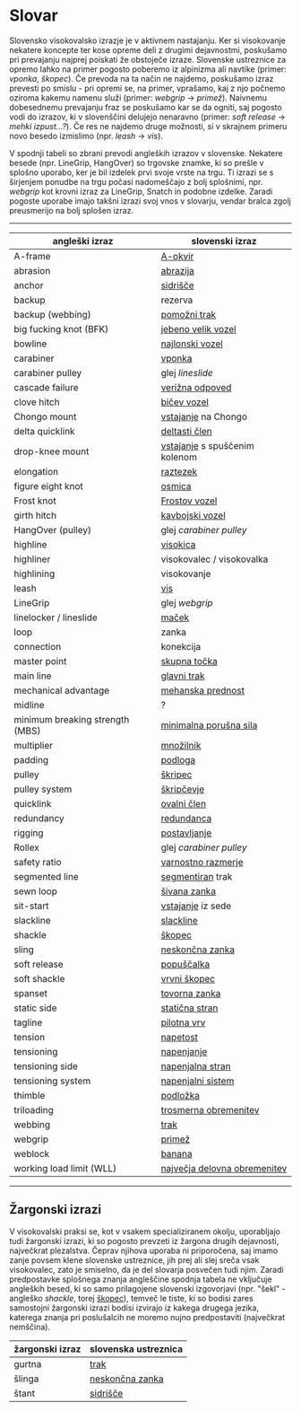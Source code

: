 # Slovar

Slovensko visokovalsko izrazje je v aktivnem nastajanju. Ker si visokovanje
nekatere koncepte ter kose opreme deli z drugimi dejavnostmi, poskušamo pri
prevajanju najprej poiskati že obstoječe izraze. Slovenske ustreznice za opremo
lahko na primer pogosto poberemo iz alpinizma ali navtike (primer: _vponka_,
_škopec_). Če prevoda na ta način ne najdemo, poskušamo izraz prevesti po
smislu - pri opremi se, na primer, vprašamo, kaj z njo počnemo oziroma kakemu
namenu služi (primer: _webgrip_ -> _primež_). Naivnemu dobesednemu prevajanju
fraz se poskušamo kar se da ogniti, saj pogosto vodi do izrazov, ki v
slovenščini delujejo nenaravno (primer: _soft release_ -> _mehki izpust...?_).
Če res ne najdemo druge možnosti, si v skrajnem primeru novo besedo izmislimo
(npr. _leash_ -> _vis_).

V spodnji tabeli so zbrani prevodi angleških izrazov v slovenske. Nekatere
besede (npr. LineGrip, HangOver) so trgovske znamke, ki so prešle v splošno
uporabo, ker je bil izdelek prvi svoje vrste na trgu. Ti izrazi se s širjenjem
ponudbe na trgu počasi nadomeščajo z bolj splošnimi, npr. _webgrip_ kot krovni
izraz za LineGrip, Snatch in podobne izdelke. Zaradi pogoste uporabe imajo
takšni izrazi svoj vnos v slovarju, vendar bralca zgolj preusmerijo na bolj
splošen izraz.

---

| angleški izraz                  | slovenski izraz                                               |
| ------------------------------- | ------------------------------------------------------------- |
| A-frame                         | [A-okvir](/a-okvir)                                           |
| abrasion                        | [abrazija](/abrazija)                                         |
| anchor                          | [sidrišče](/sidrisce)                                         |
| backup                          | rezerva                                                       |
| backup (webbing)                | [pomožni trak](/pomozni-trak)                                 |
| big fucking knot (BFK)          | [jebeno velik vozel](/jebeno-velik-vozel)                     |
| bowline                         | [najlonski vozel](/najlonski-vozel)                           |
| carabiner                       | [vponka](/vponka)                                             |
| carabiner pulley                | glej _lineslide_                                              |
| cascade failure                 | [verižna odpoved](/verizna-odpoved)                           |
| clove hitch                     | [bičev vozel](/bicev-vozel)                                   |
| Chongo mount                    | [vstajanje](/vstajanje) na Chongo                             |
| delta quicklink                 | [deltasti člen](/deltasti-clen)                               |
| drop-knee mount                 | [vstajanje](/vstajanje) s spuščenim kolenom                   |
| elongation                      | [raztezek](/raztezek)                                         |
| figure eight knot               | [osmica](/osmica)                                             |
| Frost knot                      | [Frostov vozel](/frostov-vozel)                               |
| girth hitch                     | [kavbojski vozel](/kavbojski-vozel)                           |
| HangOver (pulley)               | glej _carabiner pulley_                                       |
| highline                        | [visokica](/visokica)                                         |
| highliner                       | visokovalec / visokovalka                                     |
| highlining                      | visokovanje                                                   |
| leash                           | [vis](/vis)                                                   |
| LineGrip                        | glej _webgrip_                                                |
| linelocker / lineslide          | [maček](/macek)                                               |
| loop                            | zanka                                                         |
| connection                      | konekcija                                                     |
| master point                    | [skupna točka](/skupna-tocka)                                 |
| main line                       | [glavni trak](/glavni-trak)                                   |
| mechanical advantage            | [mehanska prednost](/mehanska-prednost)                       |
| midline                         | ?                                                             |
| minimum breaking strength (MBS) | [minimalna porušna sila](/minimalna-porusna-sila)             |
| multiplier                      | [množilnik](/mnozilnik)                                       |
| padding                         | [podloga](/podloga)                                           |
| pulley                          | [škripec](/skripec)                                           |
| pulley system                   | [škripčevje](/napenjalni-sistem)                              |
| quicklink                       | [ovalni člen](/ovalni-clen)                                   |
| redundancy                      | [redundanca](/redundanca)                                     |
| rigging                         | [postavljanje](/postavljanje)                                 |
| Rollex                          | glej _carabiner pulley_                                       |
| safety ratio                    | [varnostno razmerje](/varnostno-razmerje)                     |
| segmented line                  | [segmentiran](/segmentiranje) trak                            |
| sewn loop                       | [šivana zanka](/sivana-zanka)                                 |
| sit-start                       | [vstajanje](/vstajanje) iz sede                               |
| slackline                       | [slackline](/slackline)                                       |
| shackle                         | [škopec](/skopec)                                             |
| sling                           | [neskončna zanka](/neskoncna-zanka)                           |
| soft release                    | [popuščalka](/popuscalka)                                     |
| soft shackle                    | [vrvni škopec](/vrvni-skopec)                                 |
| spanset                         | [tovorna zanka](/tovorna-zanka)                               |
| static side                     | [statična stran](/staticna-stran)                             |
| tagline                         | [pilotna vrv](/pilotna-vrv)                                   |
| tension                         | [napetost](/napetost)                                         |
| tensioning                      | [napenjanje](/napenjanje)                                     |
| tensioning side                 | [napenjalna stran](/napenjalna-stran)                         |
| tensioning system               | [napenjalni sistem](/napenjalni-sistem)                       |
| thimble                         | [podložka](/podlozka)                                         |
| triloading                      | [trosmerna obremenitev](/trosmerna-obremenitev)               |
| webbing                         | [trak](/trak)                                                 |
| webgrip                         | [primež](/primez)                                             |
| weblock                         | [banana](/banana)                                             |
| working load limit (WLL)        | [največja delovna obremenitev](/najvecja-delovna-obremenitev) |

---

## Žargonski izrazi

V visokovalski praksi se, kot v vsakem specializiranem okolju, uporabljajo tudi
žargonski izrazi, ki so pogosto prevzeti iz žargona drugih dejavnosti,
največkrat plezalstva. Čeprav njihova uporaba ni priporočena, saj imamo zanje
povsem klene slovenske ustreznice, jih prej ali slej sreča vsak visokovalec,
zato je smiselno, da je del slovarja posvečen tudi njim. Zaradi predpostavke
splošnega znanja angleščine spodnja tabela ne vključuje angleških besed, ki so
samo prilagojene slovenski izgovorjavi (npr. "šekl" - angleško _shackle_, torej
[škopec](/skopec)), temveč le tiste, ki so bodisi zares samostojni žargonski
izrazi bodisi izvirajo iz kakega drugega jezika, katerega znanja pri poslušalcih
ne moremo nujno predpostaviti (največkrat nemščina).

| žargonski izraz | slovenska ustreznica                |
| --------------- | ----------------------------------- |
| gurtna          | [trak](/trak)                       |
| šlinga          | [neskončna zanka](/neskoncna-zanka) |
| štant           | [sidrišče](/sidrisce)               |
